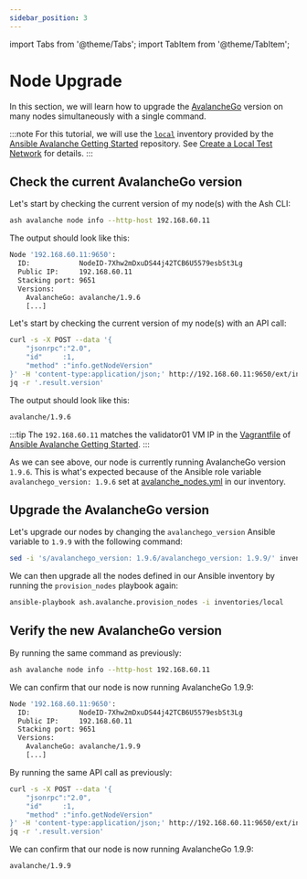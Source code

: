 ```yaml
---
sidebar_position: 3
---
```


import Tabs from '@theme/Tabs';
import TabItem from '@theme/TabItem';

# Node Upgrade

In this section, we will learn how to upgrade the [AvalancheGo](https://github.com/ava-labs/avalanchego) version on many nodes simultaneously with a single command.

:::note
For this tutorial, we will use the [`local`](https://github.com/AshAvalanche/ansible-avalanche-getting-started/tree/main/inventories/local) inventory provided by the [Ansible Avalanche Getting Started](https://github.com/AshAvalanche/ansible-avalanche-getting-started) repository. See [Create a Local Test Network](./local-test-network) for details.
:::

## Check the current AvalancheGo version

<Tabs>
  <TabItem value="ash-cli" label="Using Ash CLI" default>

Let's start by checking the current version of my node(s) with the Ash CLI:

```bash
ash avalanche node info --http-host 192.168.60.11
```

The output should look like this:

```bash {6}
Node '192.168.60.11:9650':
  ID:            NodeID-7Xhw2mDxuDS44j42TCB6U5579esbSt3Lg
  Public IP:     192.168.60.11
  Stacking port: 9651
  Versions:
    AvalancheGo: avalanche/1.9.6
    [...]
```

  </TabItem>
  <TabItem value="curl" label="Using cURL">

Let's start by checking the current version of my node(s) with an API call:

```bash
curl -s -X POST --data '{
    "jsonrpc":"2.0",
    "id"     :1,
    "method" :"info.getNodeVersion"
}' -H 'content-type:application/json;' http://192.168.60.11:9650/ext/info |
jq -r '.result.version'
```

The output should look like this:

```bash
avalanche/1.9.6
```

  </TabItem>
</Tabs>

:::tip
The `192.168.60.11` matches the validator01 VM IP in the [Vagrantfile](https://github.com/AshAvalanche/ansible-avalanche-getting-started/blob/main/Vagrantfile#L8) of [Ansible Avalanche Getting Started](https://github.com/AshAvalanche/ansible-avalanche-getting-started).
:::

As we can see above, our node is currently running AvalancheGo version `1.9.6`. This is what's expected because of the Ansible role variable `avalanchego_version: 1.9.6` set at [avalanche_nodes.yml](https://github.com/AshAvalanche/ansible-avalanche-getting-started/blob/main/inventories/local/group_vars/avalanche_nodes.yml#L4) in our inventory.

## Upgrade the AvalancheGo version

Let's upgrade our nodes by changing the `avalanchego_version` Ansible variable to `1.9.9` with the following command:

```bash
sed -i 's/avalanchego_version: 1.9.6/avalanchego_version: 1.9.9/' inventories/local/group_vars/avalanche_nodes.yml
```

We can then upgrade all the nodes defined in our Ansible inventory by running the `provision_nodes` playbook again:

```bash
ansible-playbook ash.avalanche.provision_nodes -i inventories/local
```

## Verify the new AvalancheGo version

<Tabs>
  <TabItem value="ash-cli" label="Using Ash CLI" default>

By running the same command as previously:

```bash
ash avalanche node info --http-host 192.168.60.11
```

We can confirm that our node is now running AvalancheGo 1.9.9:

```bash {6}
Node '192.168.60.11:9650':
  ID:            NodeID-7Xhw2mDxuDS44j42TCB6U5579esbSt3Lg
  Public IP:     192.168.60.11
  Stacking port: 9651
  Versions:
    AvalancheGo: avalanche/1.9.9
    [...]
```

  </TabItem>
  <TabItem value="curl" label="Using cURL">

By running the same API call as previously:

```bash
curl -s -X POST --data '{
    "jsonrpc":"2.0",
    "id"     :1,
    "method" :"info.getNodeVersion"
}' -H 'content-type:application/json;' http://192.168.60.11:9650/ext/info |
jq -r '.result.version'
```

We can confirm that our node is now running AvalancheGo 1.9.9:

```bash
avalanche/1.9.9
```

  </TabItem>
</Tabs>
